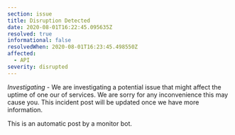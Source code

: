 ```yaml
---
section: issue
title: Disruption Detected
date: 2020-08-01T16:22:45.095635Z
resolved: true
informational: false
resolvedWhen: 2020-08-01T16:23:45.498550Z
affected:
  - API
severity: disrupted
---
```

*Investigating* - We are investigating a potential issue that might affect the uptime of one our of services. We are sorry for any inconvenience this may cause you. This incident post will be updated once we have more information.

This is an automatic post by a monitor bot.
        